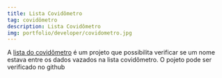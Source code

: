 ```yaml
---
title: Lista Covidômetro
tag: covidômetro
description: Lista Covidômetro
img: portfolio/developer/covidometro.jpg
---
```


A <a href="https://listacovidometro.surge.sh/">lista do covidômetro</a> é um projeto que possibilita verificar se um nome estava entre os dados vazados na lista covidômetro.
O pojeto pode ser verificado no <a src="https://github.com/danielgoqueiroz/lista-covid">github</a>
